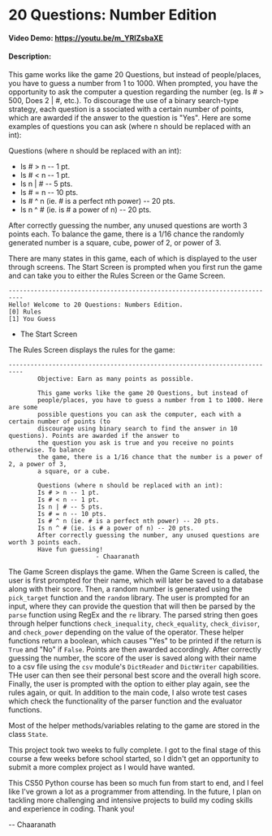 # 20 Questions: Number Edition
#### Video Demo:  <https://youtu.be/m_YRIZsbaXE>
#### Description:
This game works like the game 20 Questions, but instead of 
people/places, you have to guess a number from 1 to 1000. When prompted, you have the opportunity to ask the computer a question regarding the number (eg. Is # > 500, Does 2 | #, etc.). To discourage the use of a binary search-type strategy, each question is a ssociated with a certain number of points, which are awarded if the answer to the question is "Yes". Here are some examples of questions you can ask (where n should be replaced with an int):

Questions (where n should be replaced with an int):
+ Is # > n -- 1 pt.
+ Is # < n -- 1 pt.
+ Is n | # -- 5 pts.
+ Is # = n -- 10 pts.
+ Is # ^ n (ie. # is a perfect nth power) -- 20 pts. 
+ Is n ^ # (ie. is # a power of n) -- 20 pts.


After correctly guessing the number, any unused questions are worth 3 points each. To balance the game, there is a 1/16 chance the randomly generated number is a square, cube, power of 2, or power of 3.

There are many states in this game, each of which is displayed to the user through screens. The Start Screen is prompted when you first run the game and can take you to either the Rules Screen or the Game Screen. 

```
--------------------------------------------------------------------------
Hello! Welcome to 20 Questions: Numbers Edition.
[0] Rules 
[1] You Guess 

```
+ The Start Screen

The Rules Screen displays the rules for the game:

```
--------------------------------------------------------------------------
        Objective: Earn as many points as possible.

        This game works like the game 20 Questions, but instead of 
        people/places, you have to guess a number from 1 to 1000. Here are some
        possible questions you can ask the computer, each with a certain number of points (to 
        discourage using binary search to find the answer in 10 questions). Points are awarded if the answer to
        the question you ask is true and you receive no points otherwise. To balance
        the game, there is a 1/16 chance that the number is a power of 2, a power of 3, 
        a square, or a cube.
        
        Questions (where n should be replaced with an int):
        Is # > n -- 1 pt.
        Is # < n -- 1 pt.
        Is n | # -- 5 pts.
        Is # = n -- 10 pts.
        Is # ^ n (ie. # is a perfect nth power) -- 20 pts. 
        Is n ^ # (ie. is # a power of n) -- 20 pts.
        After correctly guessing the number, any unused questions are worth 3 points each. 
        Have fun guessing!
                        - Chaaranath

```

The Game Screen displays the game. When the Game Screen is called, the user is first prompted for their name, which will later be saved to a database along with their score. Then, a random number is generated using the `pick_target` function and the `random` library. The user is prompted for an input, where they can provide the question that will then be parsed by the `parse` function using RegEx and the `re` library. The parsed string then goes through helper functions `check_inequality`, `check_equality`, `check_divisor`, and `check_power` depending on the value of the operator. These helper functions return a boolean, which causes "Yes" to be printed if the return is `True` and "No" if `False`. Points are then awarded accordingly. After correctly guessing the number, the score of the user is saved along with their name to a csv file using the `csv` module's `DictReader` and `DictWriter` capabilities. THe user can then see their personal best score and the overall high score. Finally, the user is prompted with the option to either play again, see the rules again, or quit. In addition to the main code, I also wrote test cases which check the functionality of the parser function and the evaluator functions.

Most of the helper methods/variables relating to the game are stored in the class `State`.

This project took two weeks to fully complete. I got to the final stage of this course a few weeks before school started, so I didn't get an opportunity to submit a more complex project as I would have wanted.

This CS50 Python course has been so much fun from start to end, and I feel like I've grown a lot as a programmer from attending. In the future, I plan on tackling more challenging and intensive projects to build my coding skills and experience in coding. Thank you!

-- Chaaranath